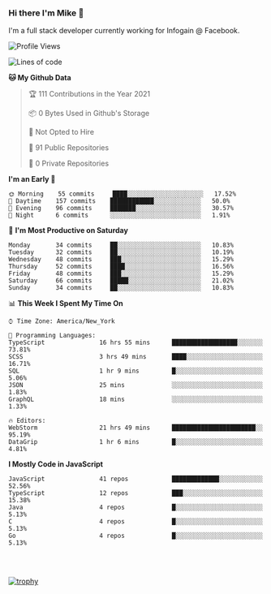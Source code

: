 ### Hi there I'm Mike 👋
I'm a full stack developer currently working for Infogain @ Facebook.

<!--START_SECTION:waka-->
![Profile Views](http://img.shields.io/badge/Profile%20Views-1-blue)

![Lines of code](https://img.shields.io/badge/From%20Hello%20World%20I%27ve%20Written-1.2%20million%20lines%20of%20code-blue)

**🐱 My Github Data** 

> 🏆 111 Contributions in the Year 2021
 > 
> 📦 0 Bytes Used in Github's Storage 
 > 
> 🚫 Not Opted to Hire
 > 
> 📜 91 Public Repositories 
 > 
> 🔑 0 Private Repositories  
 > 
**I'm an Early 🐤** 

```text
🌞 Morning    55 commits     ████░░░░░░░░░░░░░░░░░░░░░   17.52% 
🌆 Daytime    157 commits    ████████████░░░░░░░░░░░░░   50.0% 
🌃 Evening    96 commits     ███████░░░░░░░░░░░░░░░░░░   30.57% 
🌙 Night      6 commits      ░░░░░░░░░░░░░░░░░░░░░░░░░   1.91%

```
📅 **I'm Most Productive on Saturday** 

```text
Monday       34 commits     ██░░░░░░░░░░░░░░░░░░░░░░░   10.83% 
Tuesday      32 commits     ██░░░░░░░░░░░░░░░░░░░░░░░   10.19% 
Wednesday    48 commits     ███░░░░░░░░░░░░░░░░░░░░░░   15.29% 
Thursday     52 commits     ████░░░░░░░░░░░░░░░░░░░░░   16.56% 
Friday       48 commits     ███░░░░░░░░░░░░░░░░░░░░░░   15.29% 
Saturday     66 commits     █████░░░░░░░░░░░░░░░░░░░░   21.02% 
Sunday       34 commits     ██░░░░░░░░░░░░░░░░░░░░░░░   10.83%

```


📊 **This Week I Spent My Time On** 

```text
⌚︎ Time Zone: America/New_York

💬 Programming Languages: 
TypeScript               16 hrs 55 mins      ██████████████████░░░░░░░   73.81% 
SCSS                     3 hrs 49 mins       ████░░░░░░░░░░░░░░░░░░░░░   16.71% 
SQL                      1 hr 9 mins         █░░░░░░░░░░░░░░░░░░░░░░░░   5.06% 
JSON                     25 mins             ░░░░░░░░░░░░░░░░░░░░░░░░░   1.83% 
GraphQL                  18 mins             ░░░░░░░░░░░░░░░░░░░░░░░░░   1.33%

🔥 Editors: 
WebStorm                 21 hrs 49 mins      ███████████████████████░░   95.19% 
DataGrip                 1 hr 6 mins         █░░░░░░░░░░░░░░░░░░░░░░░░   4.81%

```

**I Mostly Code in JavaScript** 

```text
JavaScript               41 repos            █████████████░░░░░░░░░░░░   52.56% 
TypeScript               12 repos            ███░░░░░░░░░░░░░░░░░░░░░░   15.38% 
Java                     4 repos             █░░░░░░░░░░░░░░░░░░░░░░░░   5.13% 
C                        4 repos             █░░░░░░░░░░░░░░░░░░░░░░░░   5.13% 
Go                       4 repos             █░░░░░░░░░░░░░░░░░░░░░░░░   5.13%

```



<!--END_SECTION:waka-->

##### &nbsp;
[![trophy](https://github-profile-trophy.vercel.app/?username=uptonm&theme=dracula)](https://github.com/ryo-ma/github-profile-trophy)
